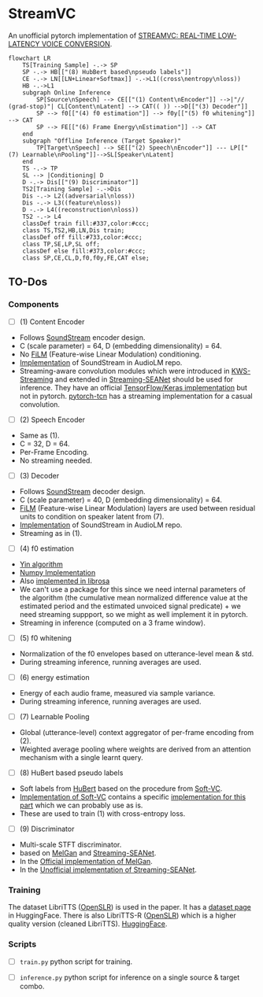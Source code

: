 # StreamVC
An unofficial pytorch implementation of [STREAMVC: REAL-TIME LOW-LATENCY VOICE CONVERSION](https://arxiv.org/pdf/2401.03078.pdf).

```mermaid
flowchart LR 
    TS[Training Sample] -.-> SP
    SP -.-> HB[["(8) HubBert based\npseudo labels"]]
    CE -.-> LN[[LN+Linear+Softmax]] -.->L1((cross\nentropy\nloss))
    HB -.->L1
    subgraph Online Inference
        SP[Source\nSpeech] --> CE[["(1) Content\nEncoder"]] -->|"// (grad-stop)"| CL[Content\nLatent] --> CAT(( )) -->D[["(3) Decoder"]]
        SP --> f0[["(4) f0 estimation"]] --> f0y[["(5) f0 whitening"]] --> CAT
        SP --> FE[["(6) Frame Energy\nEstimation"]] --> CAT
    end
    subgraph "Offline Inference (Target Speaker)"
        TP[Target\nSpeech] --> SE[["(2) Speech\nEncoder"]] --- LP[["(7) Learnable\nPooling"]]-->SL[Speaker\nLatent]
    end
    TS -.-> TP
    SL --> |Conditioning| D
    D -.-> Dis[["(9) Discriminator"]]
    TS2[Training Sample] -.->Dis
    Dis -.-> L2((adversarial\nloss))
    Dis -.-> L3((feature\nloss))
    D -.-> L4((reconstruction\nloss))
    TS2 -.-> L4 
    classDef train fill:#337,color:#ccc;
    class TS,TS2,HB,LN,Dis train;
    classDef off fill:#733,color:#ccc;
    class TP,SE,LP,SL off;
    classDef else fill:#373,color:#ccc;
    class SP,CE,CL,D,f0,f0y,FE,CAT else;
```
## TO-Dos
### Components
- [ ] (1) Content Encoder
 - Follows [SoundStream](https://arxiv.org/pdf/2107.03312.pdf) encoder design.
 - C (scale parameter) = 64, D (embedding dimensionality) = 64.
 - No [FiLM](https://arxiv.org/pdf/1709.07871.pdf) (Feature-wise Linear Modulation) conditioning.
 - [Implementation](https://github.com/lucidrains/audiolm-pytorch/blob/main/audiolm_pytorch/soundstream.py) of SoundStream in AudioLM repo.
 - Streaming-aware convolution modules which were introduced in [KWS-Streaming](https://arxiv.org/pdf/2005.06720.pdf) and extended in [Streaming-SEANet](https://arxiv.org/pdf/2010.10677.pdf) should be used for inference. They have an official [TensorFlow/Keras implementation](https://github.com/google-research/google-research/tree/master/kws_streaming) but not in pytorch. [pytorch-tcn](https://github.com/paul-krug/pytorch-tcn/tree/main) has a streaming implementation for a casual convolution.
- [ ] (2) Speech Encoder
 - Same as (1).
 - C = 32, D = 64.
 - Per-Frame Encoding.
 - No streaming needed.
- [ ] (3) Decoder
 - Follows [SoundStream](https://arxiv.org/pdf/2107.03312.pdf) decoder design.
 - C (scale parameter) = 40, D (embedding dimensionality) = 64.
 - [FiLM](https://arxiv.org/pdf/1709.07871.pdf) (Feature-wise Linear Modulation) layers are used between residual units to condition on speaker latent from (7).
 - [Implementation](https://github.com/lucidrains/audiolm-pytorch/blob/main/audiolm_pytorch/soundstream.py) of SoundStream in AudioLM repo.
 - Streaming as in (1).
- [ ] (4) f0 estimation
 - [Yin algorithm](http://audition.ens.fr/adc/pdf/2002_JASA_YIN.pdf)
 - [Numpy Implementation](https://github.com/patriceguyot/Yin)
 - Also [implemented in librosa](https://librosa.org/doc/main/generated/librosa.yin.html)
 - We can't use a package for this since we need internal parameters of the algorithm (the cumulative mean normalized difference value at the estimated period and the estimated unvoiced signal predicate) + we need streaming suppport, so we might as well implement it in pytorch.
 - Streaming in inference (computed on a 3 frame window).
- [ ] (5) f0 whitening
 - Normalization of the f0 envelopes based on utterance-level mean & std.
 - During streaming inference, running averages are used.
- [ ] (6) energy estimation
 - Energy of each audio frame, measured via sample variance.
 - During streaming inference, running averages are used.
- [ ] (7) Learnable Pooling
 - Global (utterance-level) context aggregator of per-frame encoding from (2).
 - Weighted average pooling where weights are derived from an attention mechanism with a single learnt query.
- [ ] (8) HuBert based pseudo labels
 - Soft labels from [HuBert](https://arxiv.org/pdf/2106.07447.pdf) based on the procedure from [Soft-VC](https://arxiv.org/pdf/2111.02392.pdf).
 - [Implementation of Soft-VC](https://github.com/bshall/soft-vc) contains a specific [implementation for this part](https://github.com/bshall/hubert) which we can probably use as is.
 - These are used to train (1) with cross-entropy loss.
- [ ] (9) Discriminator
 - Multi-scale STFT discriminator.
 - based on [MelGan](https://arxiv.org/pdf/1910.06711.pdf) and [Streaming-SEANet](https://arxiv.org/pdf/2010.10677.pdf).
 - In the [Official implementation of MelGan](https://github.com/descriptinc/melgan-neurips/blob/master/mel2wav/modules.py).
 - In the [Unofficial implementation of Streaming-SEANet](https://github.com/zeroone-universe/RealTimeBWE/blob/master/MelGAN.py).


### Training
The dataset LibriTTS ([OpenSLR](https://openslr.org/60/)) is used in the paper.
It has a [dataset page](https://huggingface.co/datasets/blabble-io/libritts) in HuggingFace.
There is also LibriTTS-R ([OpenSLR](http://www.openslr.org/141/)) which is a higher quality version (cleaned LibriTTS). [HuggingFace](https://huggingface.co/datasets/blabble-io/libritts_r).

### Scripts
- [ ] `train.py` python script for training.
- [ ] `inference.py` python script for inference on a single source & target combo.

